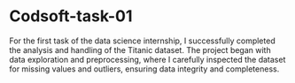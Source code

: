 # Codsoft-task-01
For the first task of the data science internship, I successfully completed the analysis and handling of the Titanic dataset. The project began with data exploration and preprocessing, where I carefully inspected the dataset for missing values and outliers, ensuring data integrity and completeness. 
